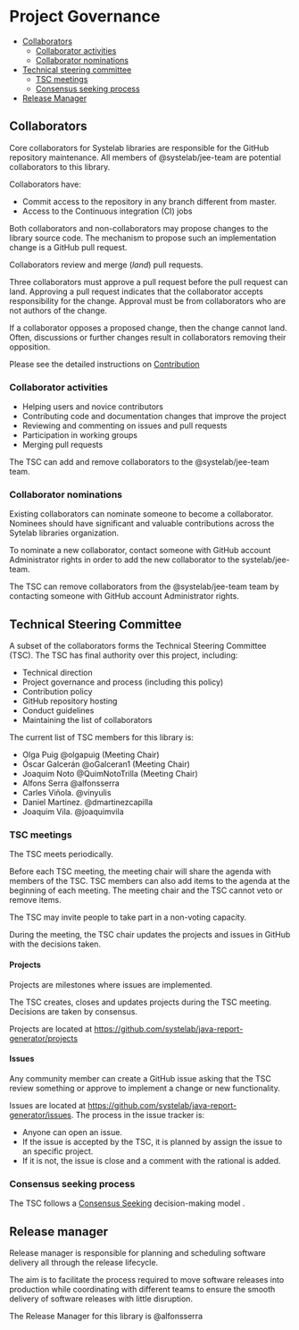 
# Project Governance

<!-- TOC -->

* [Collaborators](#collaborators)
  * [Collaborator activities](#collaborator-activities)
  * [Collaborator nominations](#collaborator-nominations)
* [Technical steering committee](#technical-steering-committee)
  * [TSC meetings](#tsc-meetings)
  * [Consensus seeking process](#consensus-seeking-process)
* [Release Manager](#release-manager)

<!-- /TOC -->


## Collaborators

Core collaborators for Systelab libraries are responsible for the GitHub repository maintenance. 
All members of @systelab/jee-team are potential collaborators to this library.

Collaborators have:

* Commit access to the repository in any branch different from master.
* Access to the Continuous integration (CI) jobs

Both collaborators and non-collaborators may propose changes to the library source code. 
The mechanism to propose such an implementation change is a GitHub pull request.

Collaborators review and merge (_land_) pull requests.

Three collaborators must approve a pull request before the pull request can land. 
Approving a pull request indicates that the collaborator accepts
responsibility for the change. Approval must be from collaborators who are not
authors of the change.

If a collaborator opposes a proposed change, then the change cannot land. Often, discussions or further changes
result in collaborators removing their opposition.

Please see the detailed instructions on [Contribution](https://github.com/systelab/java-report-generator/blob/master/CONTRIBUTING.md)

### Collaborator activities

* Helping users and novice contributors
* Contributing code and documentation changes that improve the project
* Reviewing and commenting on issues and pull requests
* Participation in working groups
* Merging pull requests

The TSC can add and remove collaborators to the @systelab/jee-team team.

### Collaborator nominations

Existing collaborators can nominate someone to become a collaborator. Nominees
should have significant and valuable contributions across the Sytelab libraries
organization.

To nominate a new collaborator, contact someone with GitHub account Administrator rights in order to add the new collaborator to the systelab/jee-team.

The TSC can remove collaborators from the @systelab/jee-team team by contacting someone with GitHub account Administrator rights.

## Technical Steering Committee

A subset of the collaborators forms the Technical Steering Committee (TSC).
The TSC has final authority over this project, including:

* Technical direction
* Project governance and process (including this policy)
* Contribution policy
* GitHub repository hosting
* Conduct guidelines
* Maintaining the list of collaborators

The current list of TSC members for this library is:

- Olga Puig @olgapuig (Meeting Chair)
- Óscar Galcerán @oGalceran1 (Meeting Chair)
- Joaquim Noto @QuimNotoTrilla (Meeting Chair)
- Alfons Serra @alfonsserra
- Carles Viñola. @vinyulis
- Daniel Martinez. @dmartinezcapilla
- Joaquim Vila. @joaquimvila

### TSC meetings

The TSC meets periodically.

Before each TSC meeting, the meeting chair will share the agenda with members of
the TSC. TSC members can also add items to the agenda at the beginning of each
meeting. The meeting chair and the TSC cannot veto or remove items.

The TSC may invite people to take part in a non-voting capacity.

During the meeting, the TSC chair updates the projects and issues in GitHub with the decisions taken.

#### Projects

Projects are milestones where issues are implemented.

The TSC creates, closes and updates projects during the TSC meeting. Decisions are taken by consensus.

Projects are located at https://github.com/systelab/java-report-generator/projects

#### Issues
Any community member can create a GitHub issue asking that the TSC review something or approve to implement a change or new functionality.

Issues are located at https://github.com/systelab/java-report-generator/issues. The process in
the issue tracker is:

* Anyone can open an issue.
* If the issue is accepted by the TSC, it is planned by assign the issue to an specific project. 
* If it is not, the issue is close and a comment with the rational is added.


### Consensus seeking process

The TSC follows a [Consensus Seeking](https://en.wikipedia.org/wiki/Consensus_decision-making) decision-making model .


## Release manager

Release manager is responsible for planning and scheduling software delivery all through the release lifecycle.

The aim is to facilitate the process required to move software releases into production while coordinating with different teams to ensure the smooth delivery of software releases with little disruption. 

The Release Manager for this library is @alfonsserra

